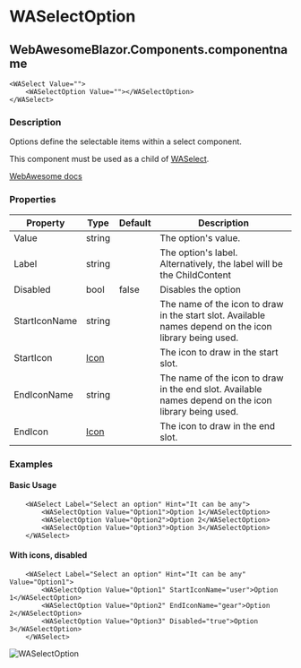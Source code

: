 ﻿# WASelectOption
## WebAwesomeBlazor.Components.componentname

```HTML+Razor
<WASelect Value="">
	<WASelectOption Value=""></WASelectOption>
</WASelect>
```

### Description
Options define the selectable items within a select component.

This component must be used as a child of [WASelect](/docs/WASelect).

[WebAwesome docs](https://webawesome.com/docs/components/option/)

### Properties
| Property | Type   | Default | Description                              |
|----------|--------|---------|------------------------------------------|
| Value | string |  | The option's value. |
| Label | string |  | The option's label. Alternatively, the label will be the ChildContent |
| Disabled | bool | false | Disables the option |
| StartIconName | string |  | The name of the icon to draw in the start slot. Available names depend on the icon library being used. |
| StartIcon | [Icon](/docs/IconClass.md) |  | The icon to draw in the start slot. |
| EndIconName | string |  | The name of the icon to draw in the end slot. Available names depend on the icon library being used. |
| EndIcon | [Icon](/docs/IconClass.md) |  | The icon to draw in the end slot. |

### Examples

#### Basic Usage
```HTML+Razor
    <WASelect Label="Select an option" Hint="It can be any">
        <WASelectOption Value="Option1">Option 1</WASelectOption>
        <WASelectOption Value="Option2">Option 2</WASelectOption>
        <WASelectOption Value="Option3">Option 3</WASelectOption>
    </WASelect>
```

#### With icons, disabled
```HTML+Razor
    <WASelect Label="Select an option" Hint="It can be any" Value="Option1">
        <WASelectOption Value="Option1" StartIconName="user">Option 1</WASelectOption>
        <WASelectOption Value="Option2" EndIconName="gear">Option 2</WASelectOption>
        <WASelectOption Value="Option3" Disabled="true">Option 3</WASelectOption>
    </WASelect>
```

![WASelectOption](https://github.com/user-attachments/assets/150e54e3-d8c1-4a71-806f-d41e6790487e)